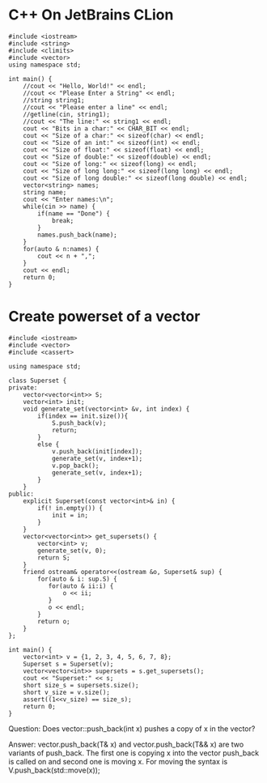 # C++ On JetBrains CLion

```
#include <iostream>
#include <string>
#include <climits>
#include <vector>
using namespace std;

int main() {
    //cout << "Hello, World!" << endl;
    //cout << "Please Enter a String" << endl;
    //string string1;
    //cout << "Please enter a line" << endl;
    //getline(cin, string1);
    //cout << "The line:" << string1 << endl;
    cout << "Bits in a char:" << CHAR_BIT << endl;
    cout << "Size of a char:" << sizeof(char) << endl;
    cout << "Size of an int:" << sizeof(int) << endl;
    cout << "Size of float:" << sizeof(float) << endl;
    cout << "Size of double:" << sizeof(double) << endl;
    cout << "Size of long:" << sizeof(long) << endl;
    cout << "Size of long long:" << sizeof(long long) << endl;
    cout << "Size of long double:" << sizeof(long double) << endl;
    vector<string> names;
    string name;
    cout << "Enter names:\n";
    while(cin >> name) {
        if(name == "Done") {
            break;
        }
        names.push_back(name);
    }
    for(auto & n:names) {
        cout << n + ",";
    }
    cout << endl;
    return 0;
}
```

# Create powerset of a vector<int>
    
```
#include <iostream>
#include <vector>
#include <cassert>

using namespace std;

class Superset {
private:
    vector<vector<int>> S;
    vector<int> init;
    void generate_set(vector<int> &v, int index) {
        if(index == init.size()){
            S.push_back(v);
            return;
        }
        else {
            v.push_back(init[index]);
            generate_set(v, index+1);
            v.pop_back();
            generate_set(v, index+1);
        }
    }
public:
    explicit Superset(const vector<int>& in) {
        if(! in.empty()) {
            init = in;
        }
    }
    vector<vector<int>> get_supersets() {
        vector<int> v;
        generate_set(v, 0);
        return S;
    }
    friend ostream& operator<<(ostream &o, Superset& sup) {
        for(auto & i: sup.S) {
           for(auto & ii:i) {
               o << ii;
           }
           o << endl;
        }
        return o;
    }
};

int main() {
    vector<int> v = {1, 2, 3, 4, 5, 6, 7, 8};
    Superset s = Superset(v);
    vector<vector<int>> supersets = s.get_supersets();
    cout << "Superset:" << s;
    short size_s = supersets.size();
    short v_size = v.size();
    assert((1<<v_size) == size_s);
    return 0;
}
```
    
Question: Does vector<int>::push_back(int x) pushes a copy of x in the vector?
    
Answer: vector<T>.push_back(T& x) and vector<T>.push_back(T&& x) are two variants of push_back. The first one is copying x into the vector push_back is called on and second one is moving x. For moving the syntax is V.push_back(std::move(x));
    
    

